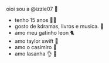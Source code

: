 oioi sou a @izzie07 :love_letter:
- tenho 15 anos :elf_woman:
- gosto de kdramas, livros e musica. :white_heart:
- amo meu gatinho leon :cat2:
- amo taylor swift :muscle:
- amo o casimiro :monkey: 
- amo lasanha :ok_hand:
 :kiss:



